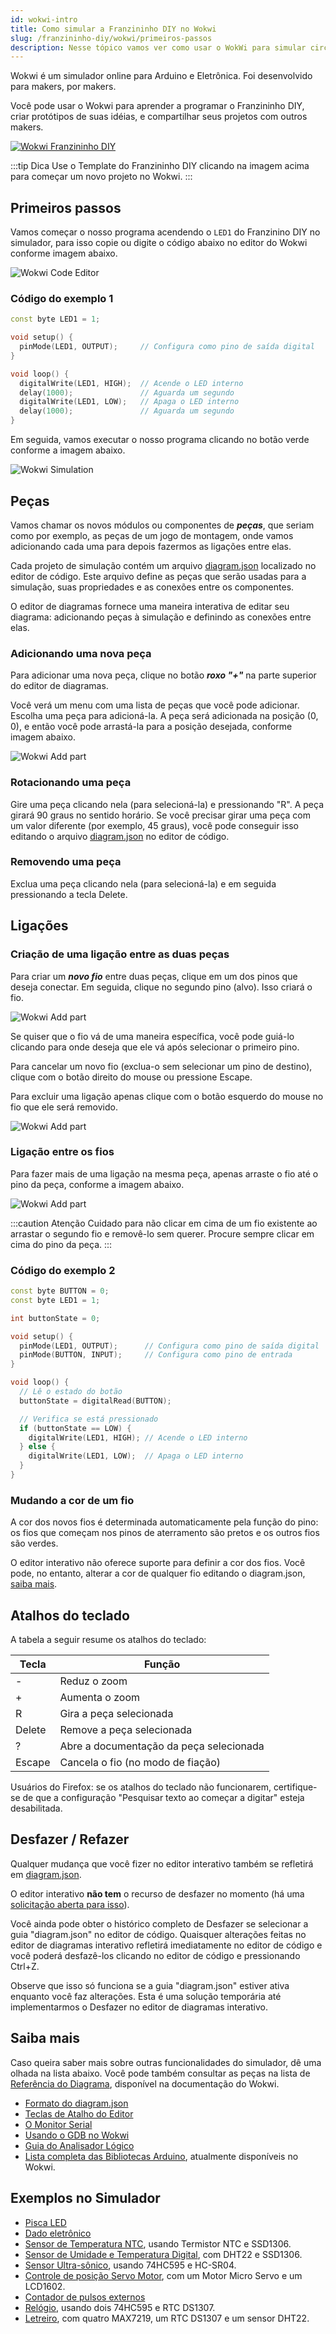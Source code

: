 ```yaml
---
id: wokwi-intro
title: Como simular a Franzininho DIY no Wokwi
slug: /franzininho-diy/wokwi/primeiros-passos
description: Nesse tópico vamos ver como usar o WokWi para simular circuitos com a Franzininho DIY
---
```


Wokwi é um simulador online para Arduino e Eletrônica. Foi desenvolvido para makers, por makers.

Você pode usar o Wokwi para aprender a programar o Franzininho DIY, criar protótipos de suas idéias, e compartilhar seus projetos com outros makers.

<div style={{textAlign: 'center'}}>

[![Wokwi Franzininho DIY](../img/wokwi-franzininho-diy.png)](https://wokwi.com/arduino/new?template=franzininho)

</div>

:::tip Dica
Use o Template do Franzininho DIY clicando na imagem acima para começar um novo projeto no Wokwi.
:::

## Primeiros passos

Vamos começar o nosso programa acendendo o `LED1` do Franzinino DIY no simulador, para isso copie ou digite o código abaixo no editor do Wokwi conforme imagem abaixo.

<div style={{textAlign: 'center'}}>

![Wokwi Code Editor](../img/wokwi-code-editor.gif)

</div>

### Código do exemplo 1

```cpp
const byte LED1 = 1;

void setup() {
  pinMode(LED1, OUTPUT);     // Configura como pino de saída digital
}

void loop() {
  digitalWrite(LED1, HIGH);  // Acende o LED interno
  delay(1000);               // Aguarda um segundo
  digitalWrite(LED1, LOW);   // Apaga o LED interno
  delay(1000);               // Aguarda um segundo
}
```

Em seguida, vamos executar o nosso programa clicando no botão verde conforme a imagem abaixo.

<div style={{textAlign: 'center'}}>

![Wokwi Simulation](../img/wokwi-simulation.gif)

</div>


## Peças

Vamos chamar os novos módulos ou componentes de ***peças***, que seriam como por exemplo, as peças de um jogo de montagem, onde vamos adicionando cada uma para depois fazermos as ligações entre elas.

Cada projeto de simulação contém um arquivo [diagram.json](#saiba-mais) localizado no editor de código. Este arquivo define as peças
que serão usadas para a simulação, suas propriedades e as conexões entre os componentes.

O editor de diagramas fornece uma maneira interativa de editar seu diagrama: adicionando peças à simulação e definindo as conexões entre elas.


### Adicionando uma nova peça

Para adicionar uma nova peça, clique no botão ***roxo "+"*** na parte superior do editor de diagramas.

Você verá um menu com uma lista de peças que você pode adicionar. Escolha uma peça para adicioná-la. A peça será adicionada na posição (0, 0), e então você pode arrastá-la para a posição desejada, conforme imagem abaixo.


<div style={{textAlign: 'center'}}>

![Wokwi Add part](../img/wokwi-add-part.gif)

</div>

### Rotacionando uma peça

Gire uma peça clicando nela (para selecioná-la) e pressionando "R". A peça girará 90 graus no sentido horário. Se você precisar girar uma peça
com um valor diferente (por exemplo, 45 graus), você pode conseguir isso editando o arquivo [diagram.json](#saiba-mais) no editor de código.

### Removendo uma peça

Exclua uma peça clicando nela (para selecioná-la) e em seguida pressionando a tecla Delete.

## Ligações

### Criação de uma ligação entre as duas peças

Para criar um ***novo fio*** entre duas peças, clique em um dos pinos que deseja conectar. Em seguida, clique no segundo pino (alvo). Isso criará o fio.

<div style={{textAlign: 'center'}}>

![Wokwi Add part](../img/wokwi-wire.gif)

</div>

Se quiser que o fio vá de uma maneira específica, você pode guiá-lo clicando para onde deseja que ele vá após selecionar o primeiro pino.

Para cancelar um novo fio (exclua-o sem selecionar um pino de destino), clique com o botão direito do mouse ou pressione Escape.


Para excluir uma ligação apenas clique com o botão esquerdo do mouse no fio que ele será removido.

<div style={{textAlign: 'center'}}>

![Wokwi Add part](../img/wokwi-wire-delete.gif)

</div>


### Ligação entre os fios

Para fazer mais de uma ligação na mesma peça, apenas arraste o fio até o pino da peça, conforme a imagem abaixo.

<div style={{textAlign: 'center'}}>

![Wokwi Add part](../img/wokwi-button-example.gif)

</div>

:::caution Atenção
Cuidado para não clicar em cima de um fio existente ao arrastar o segundo fio e removê-lo sem querer. Procure sempre clicar em cima do pino da peça.
:::


### Código do exemplo 2

```cpp
const byte BUTTON = 0;
const byte LED1 = 1;

int buttonState = 0;

void setup() {
  pinMode(LED1, OUTPUT);      // Configura como pino de saída digital
  pinMode(BUTTON, INPUT);     // Configura como pino de entrada
}

void loop() {
  // Lê o estado do botão
  buttonState = digitalRead(BUTTON);

  // Verifica se está pressionado
  if (buttonState == LOW) {
    digitalWrite(LED1, HIGH); // Acende o LED interno
  } else {
    digitalWrite(LED1, LOW);  // Apaga o LED interno
  }
}
```

### Mudando a cor de um fio

A cor dos novos fios é determinada automaticamente pela função do pino: os fios que começam nos pinos de aterramento são pretos e os outros fios são verdes.

O editor interativo não oferece suporte para definir a cor dos fios. Você pode, no entanto, alterar a cor de qualquer fio editando o diagram.json, [saiba mais](#saiba-mais).


## Atalhos do teclado

A tabela a seguir resume os atalhos do teclado:

| Tecla  | Função                                  |
| ------ | --------------------------------------- |
| -      | Reduz o zoom                            |
| +      | Aumenta o zoom                          |
| R      | Gira a peça selecionada                 |
| Delete | Remove a peça selecionada               |
| ?      | Abre a documentação da peça selecionada |
| Escape | Cancela o fio (no modo de fiação)       |

Usuários do Firefox: se os atalhos do teclado não funcionarem, certifique-se de que a configuração "Pesquisar texto ao começar a digitar" esteja desabilitada.

## Desfazer / Refazer

Qualquer mudança que você fizer no editor interativo também se refletirá em [diagram.json](#saiba-mais).

O editor interativo **não tem** o recurso de desfazer no momento (há uma [solicitação aberta para isso](https://github.com/wokwi/wokwi-features/issues/77)).

Você ainda pode obter o histórico completo de Desfazer se selecionar a guia "diagram.json" no editor de código. Quaisquer alterações feitas no editor de diagramas interativo
refletirá imediatamente no editor de código e você poderá desfazê-los clicando no editor de código e pressionando Ctrl+Z.

Observe que isso só funciona se a guia "diagram.json" estiver ativa enquanto você faz alterações. Esta é uma solução temporária até implementarmos o Desfazer no editor de diagramas interativo.

## Saiba mais

Caso queira saber mais sobre outras funcionalidades do simulador, dê uma olhada na lista abaixo. Você pode também consultar as peças na lista de [Referência do Diagrama](https://docs.wokwi.com/pt-BR/), disponível na documentação do Wokwi.

- [Formato do diagram.json](https://docs.wokwi.com/pt-BR/diagram-format)
- [Teclas de Atalho do Editor](https://docs.wokwi.com/pt-BR/keyboard-shortcuts)
- [O Monitor Serial](https://docs.wokwi.com/pt-BR/guides/serial-monitor)
- [Usando o GDB no Wokwi](https://docs.wokwi.com/pt-BR/gdb-debugging)
- [Guia do Analisador Lógico](https://docs.wokwi.com/pt-BR/guides/logic-analyzer)
- [Lista completa das Bibliotecas Arduino](https://docs.wokwi.com/pt-BR/guides/libraries), atualmente disponíveis no Wokwi.

## Exemplos no Simulador

- [Pisca LED](https://wokwi.com/arduino/projects/301693553069785610)
- [Dado eletrônico](https://wokwi.com/arduino/projects/304646764687786560)
- [Sensor de Temperatura NTC](https://wokwi.com/arduino/projects/301751077214093834), usando Termistor NTC e SSD1306.
- [Sensor de Umidade e Temperatura Digital](https://wokwi.com/arduino/projects/301745949656482317), com DHT22 e SSD1306.
- [Sensor Ultra-sônico](https://wokwi.com/arduino/projects/302020345098928648), usando 74HC595 e HC-SR04.
- [Controle de posição Servo Motor](https://wokwi.com/arduino/projects/302291615188255242), com um Motor Micro Servo e um LCD1602.
- [Contador de pulsos externos](https://wokwi.com/arduino/projects/302199144424931848)
- [Relógio](https://wokwi.com/arduino/projects/301738586036765194), usando dois 74HC595 e RTC DS1307.
- [Letreiro](https://wokwi.com/arduino/projects/304826828859638336), com quatro MAX7219, um RTC DS1307 e um sensor DHT22.
